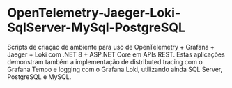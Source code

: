 # OpenTelemetry-Jaeger-Loki-SqlServer-MySql-PostgreSQL
Scripts de criação de ambiente para uso de OpenTelemetry + Grafana + Jaeger + Loki com .NET 8 + ASP.NET Core em APIs REST. Estas aplicações demonstram também a implementação de distributed tracing com o Grafana Tempo e logging com o Grafana Loki, utilizando ainda SQL Server, PostgreSQL e MySQL.

